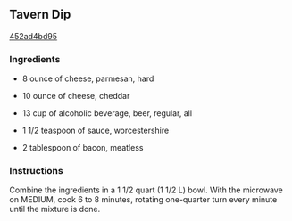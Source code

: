 ## Tavern Dip

[452ad4bd95](https://recipeland.com/recipe/v/tavern-dip-807)

### Ingredients

 - 8 ounce of cheese, parmesan, hard

 - 10 ounce of cheese, cheddar

 - 13 cup of alcoholic beverage, beer, regular, all

 - 1 1/2 teaspoon of sauce, worcestershire

 - 2 tablespoon of bacon, meatless

### Instructions

Combine the ingredients in a 1 1/2 quart (1 1/2 L) bowl. With the microwave on MEDIUM, cook 6 to 8 minutes, rotating one-quarter turn every minute until the mixture is done.